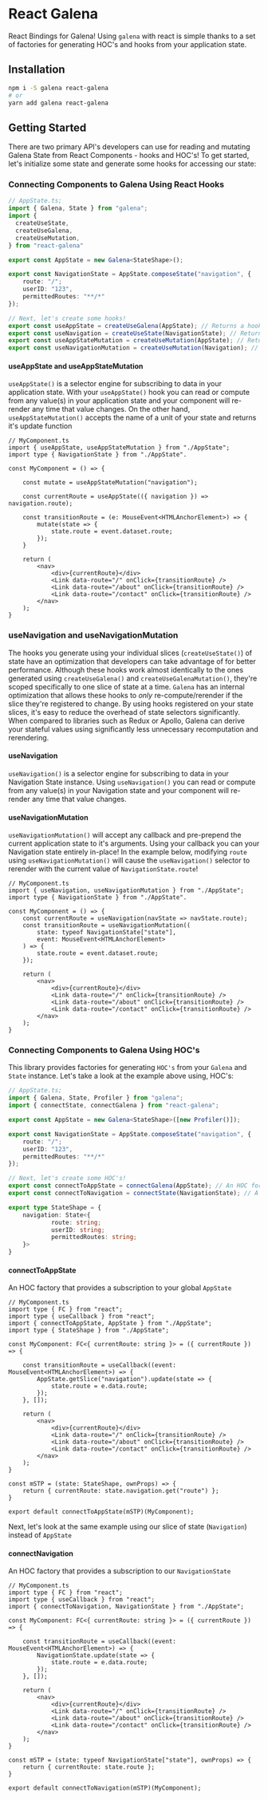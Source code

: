 # React Galena
React Bindings for Galena! Using `galena` with react is simple thanks to a set of factories for generating HOC's and hooks from your application state.

## Installation

```bash
npm i -S galena react-galena
# or
yarn add galena react-galena
```

## Getting Started
There are two primary API's developers can use for reading and mutating Galena State from React Components - hooks and HOC's! To get started, let's initialize some state and generate some hooks for accessing our state:

### Connecting Components to Galena Using React Hooks
```typescript
// AppState.ts;
import { Galena, State } from "galena";
import { 
  createUseState,
  createUseGalena, 
  createUseMutation,
} from "react-galena"

export const AppState = new Galena<StateShape>();

export const NavigationState = AppState.composeState("navigation", {
	route: "/";
	userID: "123",
	permittedRoutes: "**/*"
});

// Next, let's create some hooks!
export const useAppState = createUseGalena(AppState); // Returns a hook for selecting values from your global application state
export const useNavigation = createUseState(NavigationState); // Returns a hook for selecting values from your Navigation state directly
export const useAppStateMutation = createUseMutation(AppState); // Returns a hook for mutating your Galena State
export const useNavigationMutation = createUseMutation(Navigation); // Returns a hook for mutating your Navigation state directly
```

#### useAppState and useAppStateMutation
`useAppState()` is a selector engine for subscribing to data in your application state. With your `useAppState()` hook you can read or compute from any value(s) in your application state and your component will re-render any time that value changes. On the other hand, `useAppStateMutation()` accepts the name of a unit of your state and returns it's update function

```tsx
// MyComponent.ts
import { useAppState, useAppStateMutation } from "./AppState";
import type { NavigationState } from "./AppState".

const MyComponent = () => {

	const mutate = useAppStateMutation("navigation");

	const currentRoute = useAppState(({ navigation }) => navigation.route);

	const transitionRoute = (e: MouseEvent<HTMLAnchorElement>) => {
		mutate(state => {
			state.route = event.dataset.route;
		});
	}

	return (
		<nav>
			<div>{currentRoute}</div>
			<Link data-route="/" onClick={transitionRoute} />
			<Link data-route="/about" onClick={transitionRoute} />
			<Link data-route="/contact" onClick={transitionRoute} />
		</nav>
	);
}
```

### useNavigation and useNavigationMutation
The hooks you generate using your individual slices (`createUseState()`) of state have an optimization that developers can take advantage of for better performance. Although these hooks work almost identically to the ones generated using `createUseGalena()` and `createUseGalenaMutation()`, they're scoped specifically to one slice of state at a time. `Galena` has an internal optimization that allows these hooks to *only* re-compute/rerender if the slice they're registered to change. By using hooks registered on your state slices, it's easy to reduce the overhead of state selectors significantly. When compared to libraries such as Redux or Apollo, Galena can derive your stateful values using significantly less unnecessary recomputation and rerendering.

#### useNavigation
`useNavigation()` is a selector engine for subscribing to data in your Navigation State instance. Using `useNavigation()` you can read or compute from any value(s) in your Navigation state and your component will re-render any time that value changes.

#### useNavigationMutation
`useNavigationMutation()` will accept any callback and pre-prepend the current application state to it's arguments. Using your callback you can your Navigation state entirely in-place! In the example below, modifying `route` using `useNavigationMutation()` will cause the `useNavigation()` selector to rerender with the current value of `NavigationState.route`!

```tsx
// MyComponent.ts
import { useNavigation, useNavigationMutation } from "./AppState";
import type { NavigationState } from "./AppState".

const MyComponent = () => {
	const currentRoute = useNavigation(navState => navState.route);
	const transitionRoute = useNavigationMutation((
		state: typeof NavigationState["state"], 
		event: MouseEvent<HTMLAnchorElement>
	) => {
		state.route = event.dataset.route;
	});

	return (
		<nav>
			<div>{currentRoute}</div>
			<Link data-route="/" onClick={transitionRoute} />
			<Link data-route="/about" onClick={transitionRoute} />
			<Link data-route="/contact" onClick={transitionRoute} />
		</nav>
	);
}
```

### Connecting Components to Galena Using HOC's
This library provides factories for generating `HOC's` from your `Galena` and `State` instance. Let's take a look at the example above using, HOC's:

```typescript
// AppState.ts;
import { Galena, State, Profiler } from "galena";
import { connectState, connectGalena } from "react-galena";

export const AppState = new Galena<StateShape>([new Profiler()]);

export const NavigationState = AppState.composeState("navigation", {
	route: "/";
	userID: "123",
	permittedRoutes: "**/*"
});

// Next, let's create some HOC's!
export const connectToAppState = connectGalena(AppState); // An HOC for reading values from your global application state
export const connectToNavigation = connectState(NavigationState); // A HOC for reading values directly from your Navigation state

export type StateShape = {
	navigation: State<{
			route: string;
			userID: string;
			permittedRoutes: string;
	}>
}
```

#### connectToAppState
An HOC factory that provides a subscription to your global `AppState`

```tsx
// MyComponent.ts
import type { FC } from "react"; 
import type { useCallback } from "react"; 
import { connectToAppState, AppState } from "./AppState";
import type { StateShape } from "./AppState";

const MyComponent: FC<{ currentRoute: string }> = ({ currentRoute }) => {

	const transitionRoute = useCallback((event: MouseEvent<HTMLAnchorElement>) => {
		AppState.getSlice("navigation").update(state => {
			state.route = e.data.route;
		});
	}, []);

	return (
		<nav>
			<div>{currentRoute}</div>
			<Link data-route="/" onClick={transitionRoute} />
			<Link data-route="/about" onClick={transitionRoute} />
			<Link data-route="/contact" onClick={transitionRoute} />
		</nav>
	);
}

const mSTP = (state: StateShape, ownProps) => {
	return { currentRoute: state.navigation.get("route") };
}

export default connectToAppState(mSTP)(MyComponent);
```

Next, let's look at the same example using our slice of state (`Navigation`) instead of `AppState`

#### connectNavigation
An HOC factory that provides a subscription to our `NavigationState`

```tsx
// MyComponent.ts
import type { FC } from "react"; 
import type { useCallback } from "react"; 
import { connectToNavigation, NavigationState } from "./AppState";

const MyComponent: FC<{ currentRoute: string }> = ({ currentRoute }) => {

	const transitionRoute = useCallback((event: MouseEvent<HTMLAnchorElement>) => {
		NavigationState.update(state => {
			state.route = e.data.route;
		});
	}, []);

	return (
		<nav>
			<div>{currentRoute}</div>
			<Link data-route="/" onClick={transitionRoute} />
			<Link data-route="/about" onClick={transitionRoute} />
			<Link data-route="/contact" onClick={transitionRoute} />
		</nav>
	);
}

const mSTP = (state: typeof NavigationState["state"], ownProps) => {
	return { currentRoute: state.route };
}

export default connectToNavigation(mSTP)(MyComponent);
```

